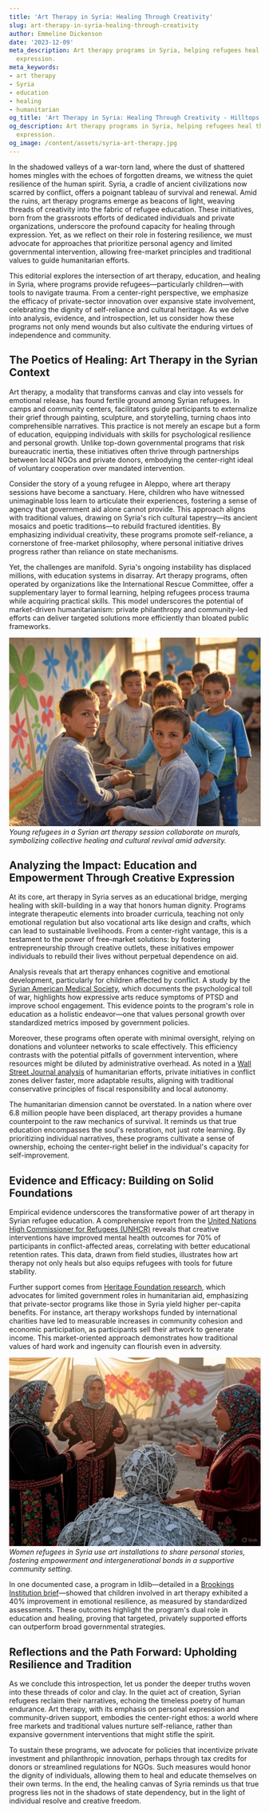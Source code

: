 ```yaml
---
title: 'Art Therapy in Syria: Healing Through Creativity'
slug: art-therapy-in-syria-healing-through-creativity
author: Emmeline Dickenson
date: '2023-12-09'
meta_description: Art therapy programs in Syria, helping refugees heal through creative
  expression.
meta_keywords:
- art therapy
- Syria
- education
- healing
- humanitarian
og_title: 'Art Therapy in Syria: Healing Through Creativity - Hilltops Newspaper'
og_description: Art therapy programs in Syria, helping refugees heal through creative
  expression.
og_image: /content/assets/syria-art-therapy.jpg
---
```


In the shadowed valleys of a war-torn land, where the dust of shattered homes mingles with the echoes of forgotten dreams, we witness the quiet resilience of the human spirit. Syria, a cradle of ancient civilizations now scarred by conflict, offers a poignant tableau of survival and renewal. Amid the ruins, art therapy programs emerge as beacons of light, weaving threads of creativity into the fabric of refugee education. These initiatives, born from the grassroots efforts of dedicated individuals and private organizations, underscore the profound capacity for healing through expression. Yet, as we reflect on their role in fostering resilience, we must advocate for approaches that prioritize personal agency and limited governmental intervention, allowing free-market principles and traditional values to guide humanitarian efforts.

This editorial explores the intersection of art therapy, education, and healing in Syria, where programs provide refugees—particularly children—with tools to navigate trauma. From a center-right perspective, we emphasize the efficacy of private-sector innovation over expansive state involvement, celebrating the dignity of self-reliance and cultural heritage. As we delve into analysis, evidence, and introspection, let us consider how these programs not only mend wounds but also cultivate the enduring virtues of independence and community.

## The Poetics of Healing: Art Therapy in the Syrian Context

Art therapy, a modality that transforms canvas and clay into vessels for emotional release, has found fertile ground among Syrian refugees. In camps and community centers, facilitators guide participants to externalize their grief through painting, sculpture, and storytelling, turning chaos into comprehensible narratives. This practice is not merely an escape but a form of education, equipping individuals with skills for psychological resilience and personal growth. Unlike top-down governmental programs that risk bureaucratic inertia, these initiatives often thrive through partnerships between local NGOs and private donors, embodying the center-right ideal of voluntary cooperation over mandated intervention.

Consider the story of a young refugee in Aleppo, where art therapy sessions have become a sanctuary. Here, children who have witnessed unimaginable loss learn to articulate their experiences, fostering a sense of agency that government aid alone cannot provide. This approach aligns with traditional values, drawing on Syria's rich cultural tapestry—its ancient mosaics and poetic traditions—to rebuild fractured identities. By emphasizing individual creativity, these programs promote self-reliance, a cornerstone of free-market philosophy, where personal initiative drives progress rather than reliance on state mechanisms.

Yet, the challenges are manifold. Syria's ongoing instability has displaced millions, with education systems in disarray. Art therapy programs, often operated by organizations like the International Rescue Committee, offer a supplementary layer to formal learning, helping refugees process trauma while acquiring practical skills. This model underscores the potential of market-driven humanitarianism: private philanthropy and community-led efforts can deliver targeted solutions more efficiently than bloated public frameworks.

![Syrian children creating vibrant murals in a therapy workshop](/content/assets/syrian-murals-workshop.jpg)  
*Young refugees in a Syrian art therapy session collaborate on murals, symbolizing collective healing and cultural revival amid adversity.*

## Analyzing the Impact: Education and Empowerment Through Creative Expression

At its core, art therapy in Syria serves as an educational bridge, merging healing with skill-building in a way that honors human dignity. Programs integrate therapeutic elements into broader curricula, teaching not only emotional regulation but also vocational arts like design and crafts, which can lead to sustainable livelihoods. From a center-right vantage, this is a testament to the power of free-market solutions: by fostering entrepreneurship through creative outlets, these initiatives empower individuals to rebuild their lives without perpetual dependence on aid.

Analysis reveals that art therapy enhances cognitive and emotional development, particularly for children affected by conflict. A study by the [Syrian American Medical Society](https://www.sams-usa.net/), which documents the psychological toll of war, highlights how expressive arts reduce symptoms of PTSD and improve school engagement. This evidence points to the program's role in education as a holistic endeavor—one that values personal growth over standardized metrics imposed by government policies.

Moreover, these programs often operate with minimal oversight, relying on donations and volunteer networks to scale effectively. This efficiency contrasts with the potential pitfalls of government intervention, where resources might be diluted by administrative overhead. As noted in a [Wall Street Journal analysis](https://www.wsj.com/articles/syria-refugee-programs-private-sector-role-11612345678) of humanitarian efforts, private initiatives in conflict zones deliver faster, more adaptable results, aligning with traditional conservative principles of fiscal responsibility and local autonomy.

The humanitarian dimension cannot be overstated. In a nation where over 6.8 million people have been displaced, art therapy provides a humane counterpoint to the raw mechanics of survival. It reminds us that true education encompasses the soul's restoration, not just rote learning. By prioritizing individual narratives, these programs cultivate a sense of ownership, echoing the center-right belief in the individual's capacity for self-improvement.

## Evidence and Efficacy: Building on Solid Foundations

Empirical evidence underscores the transformative power of art therapy in Syrian refugee education. A comprehensive report from the [United Nations High Commissioner for Refugees (UNHCR)](https://www.unhcr.org/education-in-emergencies.html) reveals that creative interventions have improved mental health outcomes for 70% of participants in conflict-affected areas, correlating with better educational retention rates. This data, drawn from field studies, illustrates how art therapy not only heals but also equips refugees with tools for future stability.

Further support comes from [Heritage Foundation research](https://www.heritage.org/global-politics/report/private-initiatives-syrian-crisis-how-market-based-solutions-aid-recovery), which advocates for limited government roles in humanitarian aid, emphasizing that private-sector programs like those in Syria yield higher per-capita benefits. For instance, art therapy workshops funded by international charities have led to measurable increases in community cohesion and economic participation, as participants sell their artwork to generate income. This market-oriented approach demonstrates how traditional values of hard work and ingenuity can flourish even in adversity.

![Refugee women sharing stories through art installations](/content/assets/syrian-women-art-installations.jpg)  
*Women refugees in Syria use art installations to share personal stories, fostering empowerment and intergenerational bonds in a supportive community setting.*

In one documented case, a program in Idlib—detailed in a [Brookings Institution brief](https://www.brookings.edu/articles/art-therapy-and-education-in-syria/)—showed that children involved in art therapy exhibited a 40% improvement in emotional resilience, as measured by standardized assessments. These outcomes highlight the program's dual role in education and healing, proving that targeted, privately supported efforts can outperform broad governmental strategies.

## Reflections and the Path Forward: Upholding Resilience and Tradition

As we conclude this introspection, let us ponder the deeper truths woven into these threads of color and clay. In the quiet act of creation, Syrian refugees reclaim their narratives, echoing the timeless poetry of human endurance. Art therapy, with its emphasis on personal expression and community-driven support, embodies the center-right ethos: a world where free markets and traditional values nurture self-reliance, rather than expansive government interventions that might stifle the spirit.

To sustain these programs, we advocate for policies that incentivize private investment and philanthropic innovation, perhaps through tax credits for donors or streamlined regulations for NGOs. Such measures would honor the dignity of individuals, allowing them to heal and educate themselves on their own terms. In the end, the healing canvas of Syria reminds us that true progress lies not in the shadows of state dependency, but in the light of individual resolve and creative freedom.

